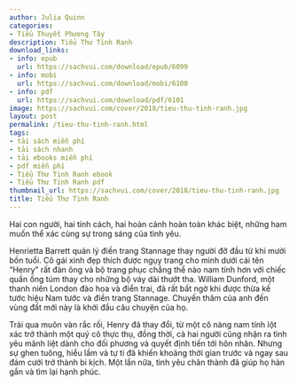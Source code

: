 ```yaml
---
author: Julia Quinn
categories:
- Tiểu Thuyết Phương Tây
description: Tiểu Thư Tinh Ranh
download_links:
- info: epub
  url: https://sachvui.com/download/epub/6099
- info: mobi
  url: https://sachvui.com/download/mobi/6100
- info: pdf
  url: https://sachvui.com/download/pdf/6101
image: https://sachvui.com/cover/2018/tieu-thu-tinh-ranh.jpg
layout: post
permalink: /tieu-thu-tinh-ranh.html
tags:
- tải sách miễn phí
- tải sách nhanh
- tải ebooks miễn phí
- pdf miễn phí
- Tiểu Thư Tinh Ranh ebook
- Tiểu Thư Tinh Ranh pdf
thumbnail_url: https://sachvui.com/cover/2018/tieu-thu-tinh-ranh.jpg
title: Tiểu Thư Tinh Ranh
---
```


 <div class="item-desc text-justify"> <p>Hai con người, hai tính cách, hai hoàn cảnh hoàn toàn khác biệt, những ham muốn thể xác cùng sự trong sáng của tình yêu.</p><p>Henrietta Barrett quản lý điền trang Stannage thay người đỡ đầu từ khi mười bốn tuổi. Cô gái xinh đẹp thích được ngụy trang cho mình dưới cái tên “Henry” rất đàn ông và bộ trang phục chẳng thể nào nam tính hơn với chiếc quần ống túm thay cho những bộ váy dài thướt tha. William Dunford, một thanh niên London đào hoa và điển trai, đã rất bất ngờ khi được thừa kế tước hiệu Nam tước và điền trang Stannage. Chuyến thăm của anh đến vùng đất mới này là khởi đầu câu chuyện của họ.</p><p>Trải qua muôn vàn rắc rối, Henry đã thay đổi, từ một cô nàng nam tính lột xác trở thành một quý cô thực thụ, đồng thời, cả hai người cũng nhận ra tình yêu mãnh liệt dành cho đối phương và quyết định tiến tới hôn nhân. Nhưng sự ghen tuông, hiểu lầm và tự ti đã khiến khoảng thời gian trước và ngay sau đám cưới trở thành bi kịch. Một lần nữa, tình yêu chân thành đã giúp họ hàn gắn và tìm lại hạnh phúc.</p> </div>
